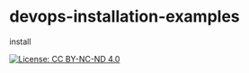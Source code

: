 # devops-installation-examples
install

[![License: CC BY-NC-ND 4.0](https://img.shields.io/badge/License-CC%20BY--NC--ND%204.0-brightgreen?logo=jameson&logoColor=F36D00)](https://creativecommons.org/licenses/by-nc-nd/4.0/)
